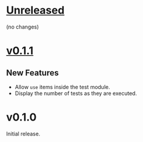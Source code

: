 # [Unreleased]

(no changes)

# [v0.1.1]

## New Features

* Allow `use` items inside the test module.
* Display the number of tests as they are executed.

# v0.1.0

Initial release.

[Unreleased]: https://github.com/knurling-rs/defmt/compare/defmt-test-v0.1.1...main
[v0.1.1]: https://github.com/knurling-rs/defmt/compare/defmt-test-v0.1.0...defmt-test-v0.1.1
